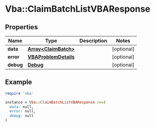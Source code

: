 # Vba::ClaimBatchListVBAResponse

## Properties

| Name | Type | Description | Notes |
| ---- | ---- | ----------- | ----- |
| **data** | [**Array&lt;ClaimBatch&gt;**](ClaimBatch.md) |  | [optional] |
| **error** | [**VBAProblemDetails**](VBAProblemDetails.md) |  | [optional] |
| **debug** | [**Debug**](Debug.md) |  | [optional] |

## Example

```ruby
require 'vba'

instance = Vba::ClaimBatchListVBAResponse.new(
  data: null,
  error: null,
  debug: null
)
```

